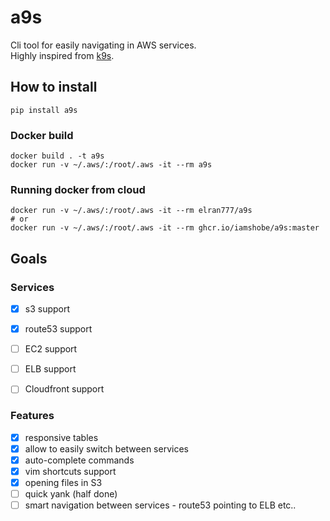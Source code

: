 # a9s
Cli tool for easily navigating in AWS services.  
Highly inspired from [k9s](https://github.com/derailed/k9s). 


## How to install

```shell
pip install a9s
```

### Docker build

```shell
docker build . -t a9s
docker run -v ~/.aws/:/root/.aws -it --rm a9s
```

### Running docker from cloud

```shell
docker run -v ~/.aws/:/root/.aws -it --rm elran777/a9s
# or
docker run -v ~/.aws/:/root/.aws -it --rm ghcr.io/iamshobe/a9s:master
```

## Goals

### Services
- [X] s3 support
- [X] route53 support
- [ ] EC2 support
- [ ] ELB support
- [ ] Cloudfront support


### Features
- [X] responsive tables
- [X] allow to easily switch between services
- [X] auto-complete commands
- [X] vim shortcuts support
- [X] opening files in S3
- [ ] quick yank (half done)
- [ ] smart navigation between services - route53 pointing to ELB etc..
